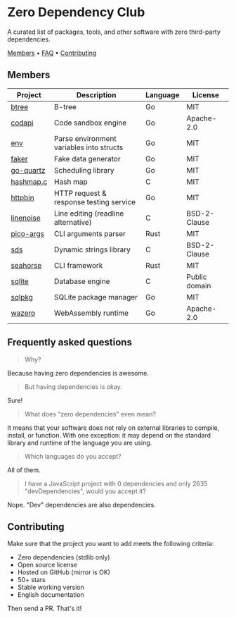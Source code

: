 # Zero Dependency Club

A curated list of packages, tools, and other software with zero third-party dependencies.

[Members](#members) • [FAQ](#frequently-asked-questions) • [Contributing](#contributing)

## Members

| Project                                              | Description                              | Language | License       |
| ---------------------------------------------------- | ---------------------------------------- | -------- | ------------- |
| [btree](https://github.com/tidwall/btree)            | B-tree                                   | Go       | MIT           |
| [codapi](https://github.com/nalgeon/codapi)          | Code sandbox engine                      | Go       | Apache-2.0    |
| [env](https://github.com/caarlos0/env)               | Parse environment variables into structs | Go       | MIT           |
| [faker](https://github.com/jaswdr/faker)             | Fake data generator                      | Go       | MIT           |
| [go-quartz](https://github.com/reugn/go-quartz)      | Scheduling library                       | Go       | MIT           |
| [hashmap.c](https://github.com/tidwall/hashmap.c)    | Hash map                                 | C        | MIT           |
| [httpbin](https://github.com/mccutchen/go-httpbin)   | HTTP request & response testing service  | Go       | MIT           |
| [linenoise](https://github.com/antirez/linenoise)    | Line editing (readline alternative)      | C        | BSD-2-Clause  |
| [pico-args](https://github.com/RazrFalcon/pico-args) | CLI arguments parser                     | Rust     | MIT           |
| [sds](https://github.com/antirez/sds)                | Dynamic strings library                  | C        | BSD-2-Clause  |
| [seahorse](https://github.com/ksk001100/seahorse)    | CLI framework                            | Rust     | MIT           |
| [sqlite](https://github.com/sqlite/sqlite)           | Database engine                          | C        | Public domain |
| [sqlpkg](https://github.com/nalgeon/sqlpkg-cli)      | SQLite package manager                   | Go       | MIT           |
| [wazero](https://github.com/tetratelabs/wazero)      | WebAssembly runtime                      | Go       | Apache-2.0    |

## Frequently asked questions

> Why?

Because having zero dependencies is awesome.

> But having dependencies is okay.

Sure!

> What does "zero dependencies" even mean?

It means that your software does not rely on external libraries to compile, install, or function. With one exception: it may depend on the standard library and runtime of the language you are using.

> Which languages do you accept?

All of them.

> I have a JavaScript project with 0 dependencies and only 2635 "devDependencies", would you accept it?

Nope. "Dev" dependencies are also dependencies.

## Contributing

Make sure that the project you want to add meets the following criteria:

-   Zero dependencies (stdlib only)
-   Open source license
-   Hosted on GitHub (mirror is OK)
-   50+ stars
-   Stable working version
-   English documentation

Then send a PR. That's it!
